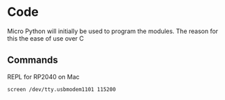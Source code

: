 # Code

Micro Python will initially be used to program the modules. The reason for this the ease of use over C

## Commands

REPL for RP2040 on Mac

    screen /dev/tty.usbmodem1101 115200